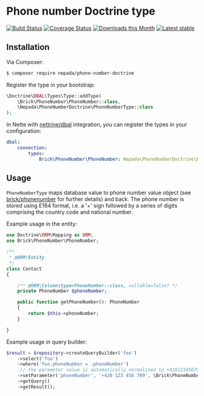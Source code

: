 Phone number Doctrine type
===========================

[![Build Status](https://travis-ci.org/nepada/phone-number-doctrine.svg?branch=master)](https://travis-ci.org/nepada/phone-number-doctrine)
[![Coverage Status](https://coveralls.io/repos/github/nepada/phone-number-doctrine/badge.svg?branch=master)](https://coveralls.io/github/nepada/phone-number-doctrine?branch=master)
[![Downloads this Month](https://img.shields.io/packagist/dm/nepada/phone-number-doctrine.svg)](https://packagist.org/packages/nepada/phone-number-doctrine)
[![Latest stable](https://img.shields.io/packagist/v/nepada/phone-number-doctrine.svg)](https://packagist.org/packages/nepada/phone-number-doctrine)


Installation
------------

Via Composer:

```sh
$ composer require nepada/phone-number-doctrine
```

Register the type in your bootstrap:
```php
\Doctrine\DBAL\Types\Type::addType(
    \Brick\PhoneNumber\PhoneNumber::class,
    \Nepada\PhoneNumberDoctrine\PhoneNumberType::class
);
```

In Nette with [nettrine/dbal](https://github.com/nettrine/dbal) integration, you can register the types in your configuration:
```yaml
dbal:
    connection:
        types:
            Brick\PhoneNumber\PhoneNumber: Nepada\PhoneNumberDoctrine\PhoneNumberType
```


Usage
-----

`PhoneNumberType` maps database value to phone number value object (see [brick/phonenumber](https://github.com/brick/phonenumber) for further details) and back. The phone number is stored using E164 format, i.e. a '+' sign followed by a series of digits comprising the country code and national number.

Example usage in the entity:
```php
use Doctrine\ORM\Mapping as ORM;
use Brick\PhoneNumber\PhoneNumber;

/**
 * @ORM\Entity
 */
class Contact
{

    /** @ORM\Column(type=PhoneNumber::class, nullable=false) */
    private PhoneNumber $phoneNumber;

    public function getPhoneNumber(): PhoneNumber
    {
        return $this->phoneNumber;
    }

}
```

Example usage in query builder:
```php
$result = $repository->createQueryBuilder('foo')
    ->select('foo')
    ->where('foo.phoneNumber = :phoneNumber')
     // the parameter value is automatically normalized to +420123456789
    ->setParameter('phoneNumber', '+420 123 456 789', \Brick\PhoneNumber\PhoneNumber::class)
    ->getQuery()
    ->getResult();
```
